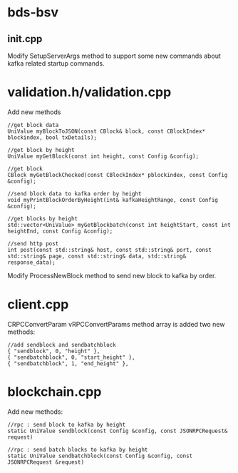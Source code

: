 # bds-bsv 
## init.cpp
Modify SetupServerArgs method to support some new commands about kafka related startup commands.

# validation.h/validation.cpp
Add new methods

```
//get block data
UniValue myBlockToJSON(const CBlock& block, const CBlockIndex* blockindex, bool txDetails);

//get block by height
UniValue myGetBlock(const int height, const Config &config);

//get block
CBlock myGetBlockChecked(const CBlockIndex* pblockindex, const Config &config);

//send block data to kafka order by height
void myPrintBlockOrderByHeight(int& kafkaHeightRange, const Config &config);

//get blocks by height
std::vector<UniValue> myGetBlockbatch(const int heightStart, const int heightEnd, const Config &config);

//send http post
int post(const std::string& host, const std::string& port, const std::string& page, const std::string& data, std::string& response_data);
```

Modify ProcessNewBlock method to send new block to kafka by order.

# client.cpp
CRPCConvertParam vRPCConvertParams method array is added two new methods:

```
//add sendblock and sendbatchblock
{ "sendblock", 0, "height" },
{ "sendbatchblock", 0, "start_height" },
{ "sendbatchblock", 1, "end_height" },
```
# blockchain.cpp
Add new methods:

```
//rpc : send block to kafka by height
static UniValue sendblock(const Config &config, const JSONRPCRequest& request)

//rpc : send batch blocks to kafka by height
static UniValue sendbatchblock(const Config &config, const JSONRPCRequest &request)
```
